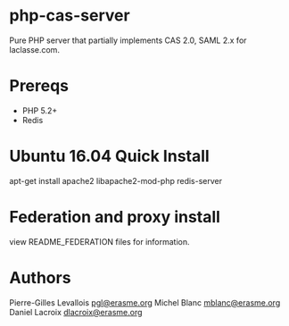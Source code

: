 php-cas-server
==============

Pure PHP server that partially implements CAS 2.0, SAML 2.x for laclasse.com.

Prereqs
=======

- PHP 5.2+
- Redis

Ubuntu 16.04 Quick Install
==========================

apt-get install apache2 libapache2-mod-php redis-server

Federation and proxy install
===========================
view README_FEDERATION files for information.

Authors
=======
Pierre-Gilles Levallois <pgl@erasme.org>
Michel Blanc <mblanc@erasme.org>
Daniel Lacroix <dlacroix@erasme.org>
